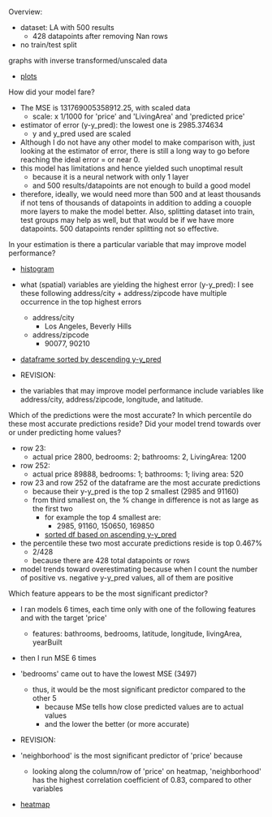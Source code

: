 Overview:
- dataset: LA with 500 results
    - 428 datapoints after removing Nan rows
- no train/test split

graphs with inverse transformed/unscaled data
- [plots](project1_images.md)


How did your model fare?
- The MSE is 131769005358912.25, with scaled data
    - scale: x 1/1000 for 'price' and 'LivingArea' and 'predicted price'
- estimator of error (y-y_pred): the lowest one is 2985.374634  
  - y and y_pred used are scaled
- Although I do not have any other model to make comparison with,
just looking at the estimator of error, there is still a long way to go
  before reaching the ideal error = or near 0.
 - this model has limitations and hence yielded such unoptimal result
    - because it is a neural network with only 1 layer
    - and 500 results/datapoints are not enough to build a good model
 - therefore, ideally, we would need more than 500 and at least thousands if not
tens of thousands of datapoints in addition to adding a couople more
   layers to make the model better.  Also, splitting dataset into train, test groups
   may help as well, but that would be if we have more datapoints.  500 datapoints
   render splitting not so effective.


In your estimation is there a particular variable that may improve model performance?
- [histogram](project1_images.md)
- what (spatial) variables are yielding the highest error (y-y_pred):
  I see these following address/city + address/zipcode have multiple occurrence in the top highest errors
    - address/city
        - Los Angeles, Beverly Hills
    - address/zipcode
        - 90077, 90210
- [dataframe sorted by descending y-y_pred](project1_images.md)    
  
- REVISION:
- the variables that may improve model performance include variables like address/city,
address/zipcode, longitude, and latitude. 




Which of the predictions were the most accurate? In which percentile do these most accurate predictions reside? Did your model trend towards over or under predicting home values?
- row 23: 
    - actual price 2800, bedrooms: 2; bathrooms: 2, LivingArea: 1200
- row 252: 
    - actual price 89888, bedrooms: 1; bathrooms: 1; living area: 520
- row 23 and row 252 of the dataframe are the most accurate predictions
    - because their y-y_pred is the top 2 smallest (2985 and 91160)
    - from third smallest on, the % change in difference is not as large as the first two
        - for example the top 4 smallest are: 
            - 2985, 91160, 150650, 169850
        - [sorted df based on ascending y-y_pred](project1_images.md)
- the percentile these two most accurate predictions reside is top 0.467%
    - 2/428
    - because there are 428 total datapoints or rows
- model trends toward overestimating because when I count the number of 
positive vs. negative y-y_pred values, all of them are positive

Which feature appears to be the most significant predictor?
- I ran models 6 times, each time only with one of the following features and with the target 'price'
    - features: bathrooms, bedrooms, latitude, longitude, livingArea, yearBuilt
- then I run MSE 6 times
- 'bedrooms' came out to have the lowest MSE (3497)
    - thus, it would be the most significant predictor compared to the other 5
        - because MSe tells how close predicted values are to actual values
        - and the lower the better (or more accurate)

- REVISION:
- 'neighborhood' is the most significant predictor of 'price' because
    - looking along the column/row of 'price' on heatmap, 'neighborhood' has the highest
    correlation coefficient of 0.83, compared to other variables
- [heatmap](project1_images.md)


